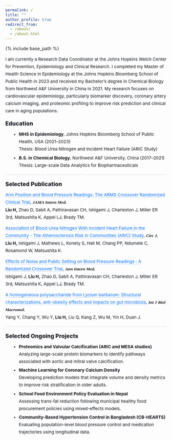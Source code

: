 ```yaml
---
permalink: /
title: ""
author_profile: true
redirect_from:
  - /about/
  - /about.html
---
```


{% include base_path %}

<link rel="preconnect" href="https://fonts.gstatic.com" crossorigin>
<link href="https://fonts.googleapis.com/css2?family=Inter:wght@400;600;800&family=Merriweather:wght@700&display=swap" rel="stylesheet">

<style>
  /* ===== Scoped Home Styles (bigger, clearer) ===== */
  #home{
    --text:#101318;
    --muted:#5e6472;
    --line:rgba(16,19,24,.12);
    --accent:#0b72ff;
    font-family:"Inter", system-ui, -apple-system, "Segoe UI", Roboto, "Helvetica Neue", Arial, sans-serif;
    color:var(--text);
    font-size:13.5px;            /* larger desktop body */
    line-height:1.7;
    -webkit-text-size-adjust:100%;
  }

  /* headers */
  #home h1,#home h2,#home h3{
    font-size:17px;              /* larger desktop headers */
    line-height:1.35;
    font-weight:800;
    letter-spacing:.2px;
    margin:1.1rem 0 .65rem;
    color:var(--text);
  }

  /* rhythm & links */
  #home p{ margin:.55rem 0 .75rem; }
  #home a{ color:var(--accent); text-decoration:none; border-bottom:1px solid rgba(11,114,255,.28); }
  #home a:hover{ border-bottom-color:var(--accent); }

  /* lists */
  #home ul, #home ol{ margin:.45rem 0 .9rem 1.2rem; }
  #home li{ margin:.28rem 0; }

  /* separators */
  #home .sep{ height:1px; background:var(--line); margin:1.1rem 0; }

  /* journal emphasis */
  #home .journal{ font-family:"Merriweather", Georgia, "Times New Roman", serif; font-weight:700; font-style:italic; }

  /* citation block spacing */
  #home .cite{ margin:.5rem 0 .7rem; }

  /* ---- Mobile: slightly smaller for readability ---- */
  @media (max-width: 680px){
    #home{ font-size:12px; line-height:1.65; }
    #home h1, #home h2, #home h3{ font-size:15px; }
  }
</style>

<div id="home">

<p>
I am currently a Research Data Coordinator at the Johns Hopkins Welch Center for Prevention, Epidemiology and Clinical Research. I completed my Master of Health Science in Epidemiology at the Johns Hopkins Bloomberg School of Public Health in 2023 and received my Bachelor’s degree in Chemical Biology from Northwest A&amp;F University in China in 2021. My research focuses on cardiovascular epidemiology, particularly biomarker discovery, coronary artery calcium imaging, and proteomic profiling to improve risk prediction and clinical care in aging populations.
</p>

<h2>Education</h2>

<ul>
  <li><strong>MHS in Epidemiology</strong>, Johns Hopkins Bloomberg School of Public Health, USA (2021–2023)<br>
      Thesis: Blood Urea Nitrogen and Incident Heart Failure (ARIC Study)
  </li>
  <li><strong>B.S. in Chemical Biology</strong>, Northwest A&amp;F University, China (2017–2021)<br>
      Thesis: Large-scale Data Analytics for Biopharmaceuticals
  </li>
</ul>

<div class="sep"></div>

<h2>Selected Publication</h2>

<p class="cite">
  <a href="https://jamanetwork.com/journals/jamainternalmedicine/fullarticle/2824754" target="_blank" rel="noopener">Arm Position and Blood Pressure Readings: The ARMS Crossover Randomized Clinical Trial</a>, <span class="journal">JAMA Intern Med.</span><br>
  <strong>Liu H,</strong> Zhao D, Sabit A, Pathiravasan CH, Ishigami J, Charleston J, Miller ER 3rd, Matsushita K, Appel LJ, Brady TM.
</p>

<p class="cite">
  <a href="https://www.jstage.jst.go.jp/article/circj/89/10/89_CJ-24-0502/_article" target="_blank" rel="noopener">Association of Blood Urea Nitrogen With Incident Heart Failure in the Community - The Atherosclerosis Risk in Communities (ARIC) Study</a>, <span class="journal">Circ J.</span><br>
  <strong>Liu H,</strong> Ishigami J, Mathews L, Konety S, Hall M, Chang PP, Ndumele C, Rosamond W, Matsushita K.
</p>

<p class="cite">
  <a href="https://www.acpjournals.org/doi/10.7326/ANNALS-24-00873?url_ver=Z39.88-2003&rfr_id=ori:rid:crossref.org&rfr_dat=cr_pub%20%200pubmed" target="_blank" rel="noopener">Effects of Noise and Public Setting on Blood Pressure Readings : A Randomized Crossover Trial</a>, <span class="journal">Ann Intern Med.</span><br>
  Ishigami J, <strong>Liu H,</strong> Zhao D, Sabit A, Pathiravasan CH, Charleston J, Miller ER 3rd, Matsushita K, Appel LJ, Brady TM.
</p>

<p class="cite">
  <a href="https://www.sciencedirect.com/science/article/abs/pii/S0141813021011934" target="_blank" rel="noopener">A homogeneous polysaccharide from Lycium barbarum: Structural characterizations, anti-obesity effects and impacts on gut microbiota</a>, <span class="journal">Int J Biol Macromol.</span><br>
  Yang Y, Chang Y, Wu Y, <strong>Liu H,</strong> Liu Q, Kang Z, Wu M, Yin H, Duan J.
</p>

<div class="sep"></div>

<h2>Selected Ongoing Projects</h2>

<ul>
  <li><strong>Proteomics and Valvular Calcification (ARIC and MESA studies)</strong><br>
      Analyzing large-scale protein biomarkers to identify pathways associated with aortic and mitral valve calcification.
  </li>
  <li><strong>Machine Learning for Coronary Calcium Density</strong><br>
      Developing prediction models that integrate volume and density metrics to improve risk stratification in older adults.
  </li>
  <li><strong>School Food Environment Policy Evaluation in Nepal</strong><br>
      Assessing trans-fat reduction following municipal healthy food procurement policies using mixed-effects models.
  </li>
  <li><strong>Community-Based Hypertension Control in Bangladesh (CB-HEARTS)</strong><br>
      Evaluating population-level blood pressure control and medication trajectories using longitudinal data.
  </li>
</ul>

</div>
